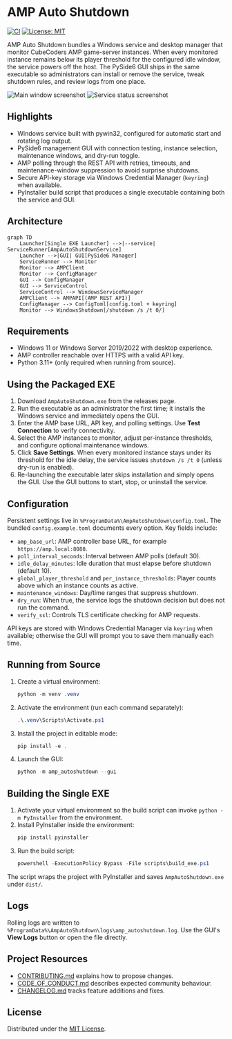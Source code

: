 ﻿# AMP Auto Shutdown

[![CI](https://github.com/your-org/amp-auto-shutdown/actions/workflows/ci.yml/badge.svg)](https://github.com/your-org/amp-auto-shutdown/actions/workflows/ci.yml)
[![License: MIT](https://img.shields.io/badge/License-MIT-yellow.svg)](LICENSE)

AMP Auto Shutdown bundles a Windows service and desktop manager that monitor CubeCoders AMP game-server instances. When every monitored instance remains below its player threshold for the configured idle window, the service powers off the host. The PySide6 GUI ships in the same executable so administrators can install or remove the service, tweak shutdown rules, and review logs from one place.

![Main window screenshot](docs/screenshots/main-window.png)
![Service status screenshot](docs/screenshots/service-status.png)

## Highlights
- Windows service built with pywin32, configured for automatic start and rotating log output.
- PySide6 management GUI with connection testing, instance selection, maintenance windows, and dry-run toggle.
- AMP polling through the REST API with retries, timeouts, and maintenance-window suppression to avoid surprise shutdowns.
- Secure API-key storage via Windows Credential Manager (`keyring`) when available.
- PyInstaller build script that produces a single executable containing both the service and GUI.

## Architecture
```mermaid
graph TD
    Launcher[Single EXE Launcher] -->|--service| ServiceRunner[AmpAutoShutdownService]
    Launcher -->|GUI| GUI[PySide6 Manager]
    ServiceRunner --> Monitor
    Monitor --> AMPClient
    Monitor --> ConfigManager
    GUI --> ConfigManager
    GUI --> ServiceControl
    ServiceControl --> WindowsServiceManager
    AMPClient --> AMPAPI[(AMP REST API)]
    ConfigManager --> ConfigToml[config.toml + keyring]
    Monitor --> WindowsShutdown[/shutdown /s /t 0/]
```

## Requirements
- Windows 11 or Windows Server 2019/2022 with desktop experience.
- AMP controller reachable over HTTPS with a valid API key.
- Python 3.11+ (only required when running from source).

## Using the Packaged EXE
1. Download `AmpAutoShutdown.exe` from the releases page.
2. Run the executable as an administrator the first time; it installs the Windows service and immediately opens the GUI.
3. Enter the AMP base URL, API key, and polling settings. Use **Test Connection** to verify connectivity.
4. Select the AMP instances to monitor, adjust per-instance thresholds, and configure optional maintenance windows.
5. Click **Save Settings**. When every monitored instance stays under its threshold for the idle delay, the service issues `shutdown /s /t 0` (unless dry-run is enabled).
6. Re-launching the executable later skips installation and simply opens the GUI. Use the GUI buttons to start, stop, or uninstall the service.

## Configuration
Persistent settings live in `%ProgramData%\AmpAutoShutdown\config.toml`. The bundled `config.example.toml` documents every option. Key fields include:
- `amp_base_url`: AMP controller base URL, for example `https://amp.local:8080`.
- `poll_interval_seconds`: Interval between AMP polls (default 30).
- `idle_delay_minutes`: Idle duration that must elapse before shutdown (default 10).
- `global_player_threshold` and `per_instance_thresholds`: Player counts above which an instance counts as active.
- `maintenance_windows`: Day/time ranges that suppress shutdown.
- `dry_run`: When true, the service logs the shutdown decision but does not run the command.
- `verify_ssl`: Controls TLS certificate checking for AMP requests.

API keys are stored with Windows Credential Manager via `keyring` when available; otherwise the GUI will prompt you to save them manually each time.

## Running from Source
1. Create a virtual environment:
   ```powershell
   python -m venv .venv
   ```
2. Activate the environment (run each command separately):
   ```powershell
   .\.venv\Scripts\Activate.ps1
   ```
3. Install the project in editable mode:
   ```powershell
   pip install -e .
   ```
4. Launch the GUI:
   ```powershell
   python -m amp_autoshutdown --gui
   ```

## Building the Single EXE
1. Activate your virtual environment so the build script can invoke `python -m PyInstaller` from the environment.
2. Install PyInstaller inside the environment:
   ```powershell
   pip install pyinstaller
   ```
3. Run the build script:
   ```powershell
   powershell -ExecutionPolicy Bypass -File scripts\build_exe.ps1
   ```
The script wraps the project with PyInstaller and saves `AmpAutoShutdown.exe` under `dist/`.

## Logs
Rolling logs are written to `%ProgramData%\AmpAutoShutdown\logs\amp_autoshutdown.log`. Use the GUI's **View Logs** button or open the file directly.

## Project Resources
- [CONTRIBUTING.md](CONTRIBUTING.md) explains how to propose changes.
- [CODE_OF_CONDUCT.md](CODE_OF_CONDUCT.md) describes expected community behaviour.
- [CHANGELOG.md](CHANGELOG.md) tracks feature additions and fixes.

## License
Distributed under the [MIT License](LICENSE).

